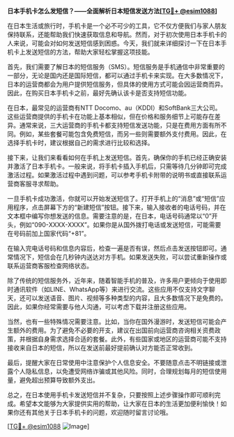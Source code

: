 **日本手机卡怎么发短信？——全面解析日本短信发送方法[[TG💪+ @esim1088](https://t.me/s/esim1088)]**

在日本生活或旅行时，手机卡是一个必不可少的工具，它不仅方便我们与家人朋友保持联系，还能帮助我们快速获取信息和导航。然而，对于初次使用日本手机卡的人来说，可能会对如何发送短信感到困惑。今天，我们就来详细探讨一下在日本手机卡上发送短信的方法，帮助大家轻松掌握这项技能。

首先，我们需要了解日本的短信服务（SMS）。短信服务是手机通信中非常重要的一部分，无论是国内还是国际短信，都可以通过手机卡来实现。在大多数情况下，日本的运营商都会为用户提供短信服务，但具体的使用方式可能会因运营商而异。因此，在购买日本手机卡之前，最好先确认该卡是否支持短信功能。

在日本，最常见的运营商有NTT Docomo、au（KDDI）和SoftBank三大公司。这些运营商提供的手机卡在功能上基本相似，但在价格和服务细节上可能存在差异。通常来说，三大运营商的手机卡都支持短信发送功能，只是在费用方面有所不同。例如，某些套餐可能包含免费短信，而另一些则需要额外支付费用。因此，在选择手机卡时，建议根据自己的需求进行比较和选择。

接下来，让我们来看看如何在手机上发送短信。首先，确保你的手机已经正确安装并激活了日本手机卡。一般来说，将手机卡插入手机后，只需等待几分钟即可完成激活过程。如果激活过程中遇到问题，可以参考手机卡附带的说明书或直接联系运营商客服寻求帮助。

一旦手机卡成功激活，你就可以开始发送短信了。打开手机上的“消息”或“短信”应用程序，点击屏幕下方的“新建短信”按钮。接下来，输入接收者的电话号码，并在文本框中编写你想发送的信息。需要注意的是，在日本，电话号码通常以“0”开头，例如“090-XXXX-XXXX”。如果你是从国外拨打电话或发送短信，可能需要在号码前加上国家代码“+81”。

在输入完电话号码和信息内容后，检查一遍是否有误，然后点击发送按钮即可。通常情况下，短信会在几秒钟内送达对方手机。如果发送失败，可以尝试重新操作或联系运营商客服检查网络状态。

除了传统的短信服务外，近年来，随着智能手机的普及，许多用户更倾向于使用即时通讯软件（如LINE、WhatsApp等）来进行交流。这些应用不仅支持文字聊天，还可以发送语音、图片、视频等多种类型的内容，且大多数情况下是免费的。因此，如果你经常需要与他人沟通，可以考虑下载并注册这些应用。

当然，也有一些特殊情况需要注意。比如，当你在国外漫游时，发送短信可能会产生额外的费用。为了避免不必要的开支，建议在出国前向运营商咨询相关资费政策，并根据自身需求选择合适的套餐。此外，有些国家或地区的运营商可能不支持接收来自日本的短信，所以在发送前最好提前确认对方能否正常收到。

最后，提醒大家在日常使用中注意保护个人信息安全。不要随意点击不明链接或泄露个人隐私信息，以免遭受网络诈骗或其他风险。同时，合理规划每月的短信使用量，避免超出预算导致额外支出。

总之，在日本使用手机卡发送短信并不复杂，只要按照上述步骤操作即可顺利完成。希望本文能够为大家提供实用的帮助，让大家在日本的生活更加便利愉快！如果你还有其他关于日本手机卡的问题，欢迎随时留言讨论哦。

[[TG💪+ @esim1088](https://t.me/s/esim1088) ![Image](https://i.postimg.cc/4NQfJmqS/Snipaste-2025-05-13-00-14-12.png)]